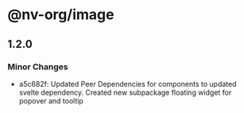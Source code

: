 # @nv-org/image

## 1.2.0

### Minor Changes

- a5c682f: Updated Peer Dependencies for components to updated svelte dependency. Created new subpackage floating widget for popover and tooltip
